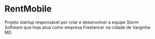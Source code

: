 # RentMobile

Projeto startup responsável por criar e desenvolver a equipe Storm Software que hoje atua como empresa Freelancer na cidade de Varginha MG